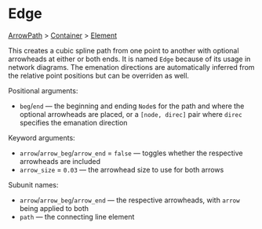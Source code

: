 # Edge

<span class="inherit">[ArrowPath](#ArrowPath) > [Container](#Container) > [Element](#Element)</span>

This creates a cubic spline path from one point to another with optional arrowheads at either or both ends. It is named `Edge` because of its usage in network diagrams. The emenation directions are automatically inferred from the relative point positions but can be overriden as well.

Positional arguments:
- `beg`/`end` — the beginning and ending `Node`s for the path and where the optional arrowheads are placed, or a `[node, direc]` pair where `direc` specifies the emanation direction

Keyword arguments:
- `arrow`/`arrow_beg`/`arrow_end` = `false` — toggles whether the respective arrowheads are included
- `arrow_size` = `0.03` — the arrowhead size to use for both arrows

Subunit names:
- `arrow`/`arrow_beg`/`arrow_end` — the respective arrowheads, with `arrow` being applied to both
- `path` — the connecting line element
